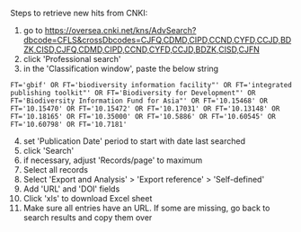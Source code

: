 Steps to retrieve new hits from CNKI:

1) go to https://oversea.cnki.net/kns/AdvSearch?dbcode=CFLS&crossDbcodes=CJFQ,CDMD,CIPD,CCND,CYFD,CCJD,BDZK,CISD,CJFQ,CDMD,CIPD,CCND,CYFD,CCJD,BDZK,CISD,CJFN
2) click 'Professional search'
3) in the 'Classification window', paste the below string

```FT='gbif' OR FT='biodiversity information facility"' OR FT='integrated publishing toolkit"' OR FT='Biodiversity for Development"' OR FT='Biodiversity Information Fund for Asia"' OR FT='10.15468' OR FT='10.15470' OR FT='10.15472' OR FT='10.17031' OR FT='10.13148' OR FT='10.18165' OR FT='10.35000' OR FT='10.5886' OR FT='10.60545' OR FT='10.60798' OR FT='10.7181'```

4) set 'Publication Date' period to start with date last searched 
5) click 'Search'
6) if necessary, adjust 'Records/page' to maximum
7) Select all records
8) Select 'Export and Analysis' > 'Export reference' > 'Self-defined'
9) Add 'URL' and 'DOI' fields
10) Click 'xls' to download Excel sheet
11) Make sure all entries have an URL. If some are missing, go back to search results and copy them over
